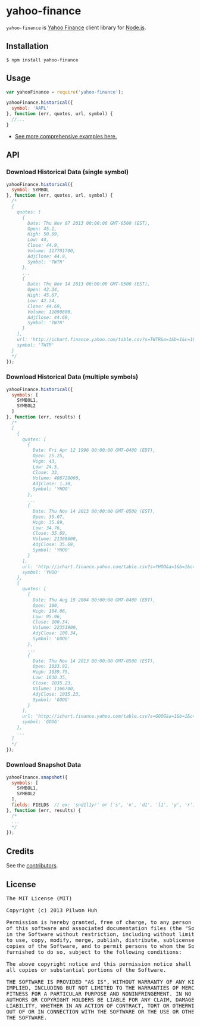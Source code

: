 # yahoo-finance

`yahoo-finance` is [Yahoo Finance](http://finance.yahoo.com/) client library for [Node.js](http://nodejs.org/).


## Installation

    $ npm install yahoo-finance


## Usage

```js
var yahooFinance = require('yahoo-finance');

yahooFinance.historical({
  symbol: 'AAPL'
}, function (err, quotes, url, symbol) {
  //...
}
```

* [See more comprehensive examples here.](https://github.com/pilwon/node-yahoo-finance/tree/master/examples)


## API

### Download Historical Data (single symbol)

```js
yahooFinance.historical({
  symbol: SYMBOL
}, function (err, quotes, url, symbol) {
  /*
  {
    quotes: [
      {
        Date: Thu Nov 07 2013 00:00:00 GMT-0500 (EST),
        Open: 45.1,
        High: 50.09,
        Low: 44,
        Close: 44.9,
        Volume: 117701700,
        AdjClose: 44.9,
        Symbol: 'TWTR'
      },
      ...
      {
        Date: Thu Nov 14 2013 00:00:00 GMT-0500 (EST),
        Open: 42.34,
        High: 45.67,
        Low: 42.24,
        Close: 44.69,
        Volume: 11090800,
        AdjClose: 44.69,
        Symbol: 'TWTR'
      }
    ],
    url: 'http://ichart.finance.yahoo.com/table.csv?s=TWTR&a=1&b=1&c=1900&d=11&e=15&f=2013&g=d&ignore=.csv',
    symbol: 'TWTR'
  }
  */
});
```

### Download Historical Data (multiple symbols)

```js
yahooFinance.historical({
  symbols: [
    SYMBOL1,
    SYMBOL2
  ]
}, function (err, results) {
  /*
  [
    {
      quotes: [
        {
          Date: Fri Apr 12 1996 00:00:00 GMT-0400 (EDT),
          Open: 25.25,
          High: 43,
          Low: 24.5,
          Close: 33,
          Volume: 408720000,
          AdjClose: 1.38,
          Symbol: 'YHOO'
        },
        ...
        {
          Date: Thu Nov 14 2013 00:00:00 GMT-0500 (EST),
          Open: 35.07,
          High: 35.89,
          Low: 34.76,
          Close: 35.69,
          Volume: 21368600,
          AdjClose: 35.69,
          Symbol: 'YHOO'
        }
      ],
      url: 'http://ichart.finance.yahoo.com/table.csv?s=YHOO&a=1&b=1&c=1900&d=11&e=15&f=2013&g=d&ignore=.csv',
      symbol: 'YHOO'
    },
    {
      quotes: [
        {
          Date: Thu Aug 19 2004 00:00:00 GMT-0400 (EDT),
          Open: 100,
          High: 104.06,
          Low: 95.96,
          Close: 100.34,
          Volume: 22351900,
          AdjClose: 100.34,
          Symbol: 'GOOG'
        },
        ...
        {
          Date: Thu Nov 14 2013 00:00:00 GMT-0500 (EST),
          Open: 1033.92,
          High: 1039.75,
          Low: 1030.35,
          Close: 1035.23,
          Volume: 1166700,
          AdjClose: 1035.23,
          Symbol: 'GOOG'
        }
      ],
      url: 'http://ichart.finance.yahoo.com/table.csv?s=GOOG&a=1&b=1&c=1900&d=11&e=15&f=2013&g=d&ignore=.csv',
      symbol: 'GOOG'
    },
    ...
  ]
  */
});
```

### Download Snapshot Data

```js
yahooFinance.snapshot({
  symbols: [
    SYMBOL1,
    SYMBOL2
  ],
  fields: FIELDS  // ex: 'snd1l1yr' or ['s', 'n', 'd1', 'l1', 'y', 'r']
}, function (err, results) {
  /*
  ...
  */
});
```


## Credits

  See the [contributors](https://github.com/pilwon/node-yahoo-finance/graphs/contributors).


## License

<pre>
The MIT License (MIT)

Copyright (c) 2013 Pilwon Huh

Permission is hereby granted, free of charge, to any person obtaining a copy
of this software and associated documentation files (the "Software"), to deal
in the Software without restriction, including without limitation the rights
to use, copy, modify, merge, publish, distribute, sublicense, and/or sell
copies of the Software, and to permit persons to whom the Software is
furnished to do so, subject to the following conditions:

The above copyright notice and this permission notice shall be included in
all copies or substantial portions of the Software.

THE SOFTWARE IS PROVIDED "AS IS", WITHOUT WARRANTY OF ANY KIND, EXPRESS OR
IMPLIED, INCLUDING BUT NOT LIMITED TO THE WARRANTIES OF MERCHANTABILITY,
FITNESS FOR A PARTICULAR PURPOSE AND NONINFRINGEMENT. IN NO EVENT SHALL THE
AUTHORS OR COPYRIGHT HOLDERS BE LIABLE FOR ANY CLAIM, DAMAGES OR OTHER
LIABILITY, WHETHER IN AN ACTION OF CONTRACT, TORT OR OTHERWISE, ARISING FROM,
OUT OF OR IN CONNECTION WITH THE SOFTWARE OR THE USE OR OTHER DEALINGS IN
THE SOFTWARE.
</pre>

